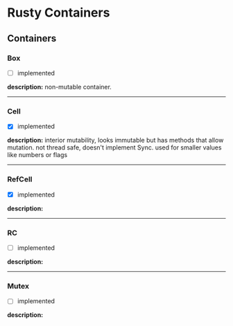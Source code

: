 # Rusty Containers

## Containers

### Box

- [ ] implemented

**description:** non-mutable container.

---

### Cell

- [x] implemented

**description:** interior mutability, looks immutable but has methods that allow mutation.
not thread safe, doesn't implement Sync.
used for smaller values like numbers or flags

---

### RefCell

- [x] implemented

**description:**

---

### RC

- [ ] implemented

**description:**

---

### Mutex

- [ ] implemented

**description:**

